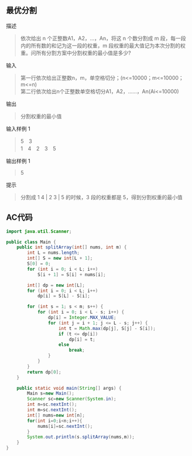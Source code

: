 ## 最优分割

描述

> 依次给出 n 个正整数A1，A2，…，An，将这 n 个数分割成 m 段，每一段内的所有数的和记为这一段的权重，m 段权重的最大值记为本次分割的权重。问所有分割方案中分割权重的最小值是多少?

输入

> 第一行依次给出正整数n，m，单空格切分；(n<=10000；m<=10000；m<=n)  
> 第二行依次给出n个正整数单空格切分A1，A2，……，An(Ai<=10000)

输出
> 分割权重的最小值



输入样例 1 
> 5　3  
> 1　4　2　3　5  

输出样例 1
> 5

提示

> 分割成 1 4 | 2 3 | 5 的时候，3 段的权重都是 5，得到分割权重的最小值



## AC代码

```java
import java.util.Scanner;

public class Main {
    public int splitArray(int[] nums, int m) {
        int L = nums.length;
        int[] S = new int[L + 1];
        S[0] = 0;
        for (int i = 0; i < L; i++)
            S[i + 1] = S[i] + nums[i];

        int[] dp = new int[L];
        for (int i = 0; i < L; i++)
            dp[i] = S[L] - S[i];

        for (int s = 1; s < m; s++) {
            for (int i = 0; i < L - s; i++) {
                dp[i] = Integer.MAX_VALUE;
                for (int j = i + 1; j <= L - s; j++) {
                    int t = Math.max(dp[j], S[j] - S[i]);
                    if (t <= dp[i])
                        dp[i] = t;
                    else
                        break;
                }
            }
        }
        return dp[0];
    }

    public static void main(String[] args) {
        Main s=new Main();
        Scanner sc=new Scanner(System.in);
        int n=sc.nextInt();
        int m=sc.nextInt();
        int[] nums=new int[n];
        for(int i=0;i<n;i++){
            nums[i]=sc.nextInt();
        }
        System.out.println(s.splitArray(nums,m));
    }
}
```